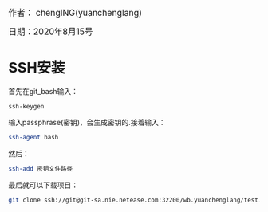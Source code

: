 <big>作者： chenglNG(yuanchenglang)</big>

<big>日期：2020年8月15号</big>

# SSH安装

首先在git_bash输入：

```bas
ssh-keygen
```

输入passphrase(密钥)，会生成密钥的.接着输入：

```bash
ssh-agent bash
```

然后：

```bash
ssh-add 密钥文件路径
```

最后就可以下载项目：

```bash
git clone ssh://git@git-sa.nie.netease.com:32200/wb.yuanchenglang/test.git
```

